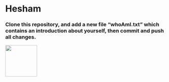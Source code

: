 # Hesham
### Clone this repository, and add a new file “whoAmI.txt” which contains an introduction about yourself, then commit and push all changes.
<img src="(https://github.com/HESHAM-SA/Git-Lab3/assets/62900612/42e43cf1-5b68-4768-9b6d-1a402db222a8" width="100" height="100">
